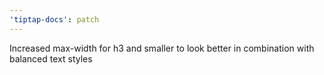 ```yaml
---
'tiptap-docs': patch
---
```


Increased max-width for h3 and smaller to look better in combination with balanced text styles
